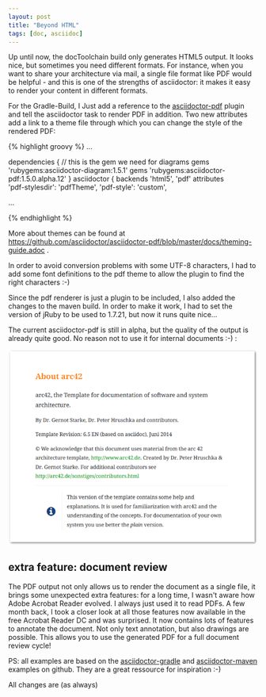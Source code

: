 ```yaml
---
layout: post
title: "Beyond HTML"
tags: [doc, asciidoc]
---
```


Up until now, the docToolchain build only generates HTML5 output. It looks nice, but sometimes you need different formats. For instance, when you want to share your architecture via mail, a single file format like PDF would be helpful - and this is one of the strengths of asciidoctor: it makes it easy to render your content in different formats.

For the Gradle-Build, I Just add a reference to the [asciidoctor-pdf](https://github.com/asciidoctor/asciidoctor-pdf) plugin and tell the asciidoctor task to render PDF in addition. Two new attributes add a link to a theme file through which you can change the style of the rendered PDF:

{% highlight groovy %}
...

dependencies {
    // this is the gem we need for diagrams
    gems 'rubygems:asciidoctor-diagram:1.5.1'
    gems 'rubygems:asciidoctor-pdf:1.5.0.alpha.12'
}
asciidoctor {
    backends 'html5', 'pdf'
    attributes \
        'pdf-stylesdir': 'pdfTheme',
        'pdf-style': 'custom',

...

{% endhighlight %}

More about themes can be found at https://github.com/asciidoctor/asciidoctor-pdf/blob/master/docs/theming-guide.adoc .

In order to avoid conversion problems with some UTF-8 characters, I had to add some font definitions to the pdf theme to allow the plugin to find the right characters :-)

Since the pdf renderer is just a plugin to be included, I also added the changes to the maven build. In order to make it work, I had to set the version of jRuby to be used to 1.7.21, but now it runs quite nice...

The current asciidoctor-pdf is still in alpha, but the quality of the output is already quite good. No reason not to use it for internal documents :-) :

<div> <img src="../images/asciidoc-pdf.png" style="max-width: 100%" /> </div>

## extra feature: document review

The PDF output not only allows us to render the document as a single file, it brings some unexpected extra features: for a long time, I wasn't aware how Adobe Acrobat Reader evolved. I always just used it to read PDFs. A few month back, I took a closer look at all those features now available in the free Acrobat Reader DC and was surprised. It now contains lots of features to annotate the document. Not only text annotation, but also drawings are possible. This allows you to use the generated PDF for a full document review cycle!

PS: all examples are based on the [asciidoctor-gradle](https://github.com/asciidoctor/asciidoctor-gradle-examples) and [asciidoctor-maven]() examples on github. They are a great ressource for inspiration :-)

All changes are (as always)
